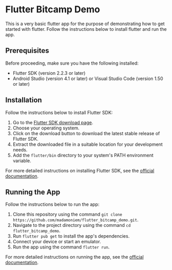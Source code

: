 # Flutter Bitcamp Demo

This is a very basic flutter app for the purpose of demonstrating how to get started with flutter. Follow the instructions below to install flutter and run the app.

## Prerequisites

Before proceeding, make sure you have the following installed:

- Flutter SDK (version 2.2.3 or later)
- Android Studio (version 4.1 or later) or Visual Studio Code (version 1.50 or later)

## Installation

Follow the instructions below to install Flutter SDK:

1. Go to the [Flutter SDK download page](https://flutter.dev/docs/get-started/install).
2. Choose your operating system.
3. Click on the download button to download the latest stable release of Flutter SDK.
4. Extract the downloaded file in a suitable location for your development needs.
5. Add the `flutter/bin` directory to your system's PATH environment variable.

For more detailed instructions on installing Flutter SDK, see the [official documentation](https://flutter.dev/docs/get-started/install).

## Running the App

Follow the instructions below to run the app:

1. Clone this repository using the command `git clone https://github.com/madamoniem/flutter_bitcamp_demo.git`.
2. Navigate to the project directory using the command `cd flutter_bitcamp_demo`.
3. Run `flutter pub get` to install the app's dependencies.
4. Connect your device or start an emulator.
5. Run the app using the command `flutter run`.

For more detailed instructions on running the app, see the [official documentation](https://flutter.dev/docs/get-started/test-drive).
